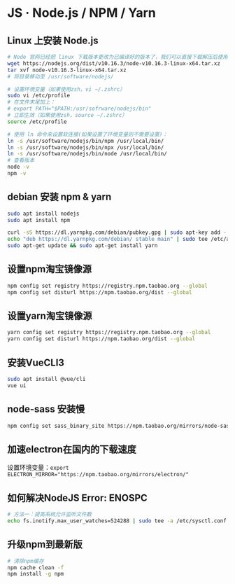 # JS · Node.js / NPM / Yarn

## Linux 上安装 Node.js

```sh
# Node 官网已经把 linux 下载版本更改为已编译好的版本了，我们可以直接下载解压后使用：
wget https://nodejs.org/dist/v10.16.3/node-v10.16.3-linux-x64.tar.xz
tar xvf node-v10.16.3-linux-x64.tar.xz
# 将目录移动至 /usr/software/nodejs/

# 设置环境变量（如果使用zsh，vi ~/.zshrc）
sudo vi /etc/profile
# 在文件末尾加上：
# export PATH="$PATH:/usr/sofrware/nodejs/bin"
# 立即生效（如果使用zsh，source ~/.zshrc）
source /etc/profile

# 使用 ln 命令来设置软连接(如果设置了环境变量则不需要设置)：
ln -s /usr/software/nodejs/bin/npm /usr/local/bin/ 
ln -s /usr/software/nodejs/bin/npx /usr/local/bin/
ln -s /usr/software/nodejs/bin/node /usr/local/bin/
# 查看版本
node -v
npm -v
```

## debian 安装 npm & yarn

```sh
sudo apt install nodejs
sudo apt install npm

curl -sS https://dl.yarnpkg.com/debian/pubkey.gpg | sudo apt-key add -
echo "deb https://dl.yarnpkg.com/debian/ stable main" | sudo tee /etc/apt/sources.list.d/yarn.list
sudo apt-get update && sudo apt-get install yarn
```

## 设置npm淘宝镜像源

```sh
npm config set registry https://registry.npm.taobao.org --global
npm config set disturl https://npm.taobao.org/dist --global
```

## 设置yarn淘宝镜像源

```sh
yarn config set registry https://registry.npm.taobao.org --global
yarn config set disturl https://npm.taobao.org/dist --global
```

## 安装VueCLI3

```sh
sudo apt install @vue/cli
vue ui
```

## node-sass 安装慢

```sh
npm config set sass_binary_site https://npm.taobao.org/mirrors/node-sass/
```

## 加速electron在国内的下载速度

设置环境变量：`export ELECTRON_MIRROR="https://npm.taobao.org/mirrors/electron/"`

## 如何解决NodeJS Error: ENOSPC

```sh
# 方法一：提高系统允许监听文件数
echo fs.inotify.max_user_watches=524288 | sudo tee -a /etc/sysctl.conf && sudo sysctl -p
```

## 升级npm到最新版

```sh
# 清除npm缓存
npm cache clean -f
npm install -g npm
```
